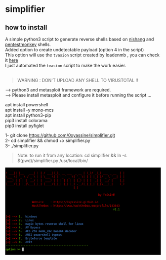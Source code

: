 # simplifier

## how to install

A simple python3 script to generate reverse shells based on [nishang](https://github.com/samratashok/nishang/tree/master/Shells) and [pentestmonkey](http://pentestmonkey.net/cheat-sheet/shells/reverse-shell-cheat-sheet) shells.<br/>
Added option to create undetectable payload (option 4 in the script)<br/>
This option will use the `tvasion` script created by loadenmb , you can check it [here](https://github.com/loadenmb/tvasion)<br/>
I just automated the `tvasion` script to make the work easier.<br/><br/>

> WARNING : DON'T UPLOAD ANY SHELL TO VIRUSTOTAL !!

--> python3 and metasploit framework are required.<br/>
--> Please install metasploit and configure it before running the script ... <br/>

apt install powershell<br/>
apt install -y mono-mcs<br/>
apt install python3-pip<br/>
pip3 install colorama<br/>
pip3 install pyfiglet<br/>

1- git clone https://github.com/0xyassine/simplifier.git <br/>
2- cd simplifier && chmod +x simplifier.py <br/>
3- ./simplifier.py

> Note: to run it from any location: cd simplifier && ln -s $(pwd)/simplifier.py /usr/local/bin/

![info](https://github.com/0xyassine/simplifier/blob/master/img/info.jpg)
